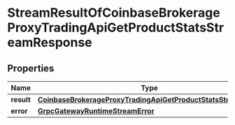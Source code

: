 
# StreamResultOfCoinbaseBrokerageProxyTradingApiGetProductStatsStreamResponse

## Properties
Name | Type | Description | Notes
------------ | ------------- | ------------- | -------------
**result** | [**CoinbaseBrokerageProxyTradingApiGetProductStatsStreamBody**](CoinbaseBrokerageProxyTradingApiGetProductStatsStreamBody.md) |  |  [optional]
**error** | [**GrpcGatewayRuntimeStreamError**](GrpcGatewayRuntimeStreamError.md) |  |  [optional]



